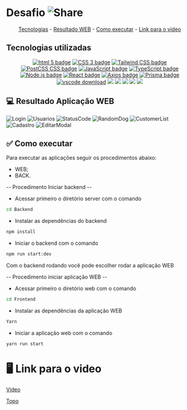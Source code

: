 #  Desafio ![Share](https://user-images.githubusercontent.com/98921788/212569046-31d07be9-33ea-4989-ac86-e17ccfef6130.png)


<p align="center">
  <a href="#-tecnologias-utilizadas">Tecnologias</a> -
  <a href="#-resultado-aplicação-web">Resultado WEB</a> - 
  <a href="#-como-executar">Como executar</a> - 
  <a href="#-video">Link para o video</a>  
  <a id="-voltar-ao-topo"></a>
</p>

<a id="-tecnologias-utilizadas"></a>

## Tecnologias utilizadas

<p align="center">
  <a href= "https://html5.org/"><img alt="html 5 badge" src="https://img.shields.io/static/v1?logoWidth=15&logoColor=E34F26&logo=HTML5&label=Markup Language&message=HTML5&color=E34F26"></a>
  <a href= "https://developer.mozilla.org/pt-BR/docs/Web/CSS"><img alt="CSS 3 badge" src="https://img.shields.io/static/v1?logoWidth=15&logoColor=1572B6&logo=CSS3&label=Style&message=CSS3&color=1572B6"></a>
  <a href= "https://tailwindcss.com/"><img alt="Tailwind CSS badge" src="https://img.shields.io/static/v1?logoWidth=15&logoColor=06b6d4&logo=Tailwind CSS&label=Style&message=Tailwind CSS&color=06b6d4"></a>
  <a href= "https://postcss.org/"><img alt="PostCSS CSS badge" src="https://img.shields.io/static/v1?logoWidth=15&logoColor=dd340a&logo=PostCSS&label=Style&message=PostCSS&color=dd340a"></a>
  <a href= "https://www.javascript.com/"><img alt="JavaScript badge" src="https://img.shields.io/static/v1?logoWidth=15&logoColor=F7DF1E&logo=JavaScript&label=Language&message=JavaScript&color=F7DF1E"></a>
  <a href= "https://www.typescriptlang.org/"><img alt="TypeScript badge" src="https://img.shields.io/static/v1?logoWidth=15&logoColor=3178c6&logo=TypeScript&label=Language&message=TypeScript&color=3178c6"></a> 
  <a href= "https://nodejs.org/en/"><img alt="Node.js badge" src="https://img.shields.io/static/v1?logoWidth=15&logoColor=339933&logo=Node.js&label=Runtime Environment&message=Node.js&color=3139933"></a>
  <a href= "https://reactjs.org/"><img alt="React badge" src="https://img.shields.io/static/v1?logoWidth=15&logoColor=61dafb&logo=React&label=Framework&message=React&color=61dafb"></a> 
  <a href= "https://axios-http.com/"><img alt="Axios badge" src="https://img.shields.io/static/v1?logoWidth=15&logoColor=5a29e4&logo=Axios&label=HTTP Client&message=Axios&color=5a29e4"></a>
  <a href= "https://www.prisma.io/"><img alt="Prisma badge" src="https://img.shields.io/static/v1?logoWidth=15&logoColor=2d3748&logo=Prisma&label=ORM&message=Prisma&color=2d3748"></a>
  <a href= "https://code.visualstudio.com/download"><img alt="vscode download" src="https://img.shields.io/static/v1?logoWidth=15&logoColor=007ACC&logo=Visual Studio Code&label=IDE&message=Visual Studio Code&color=007ACC"></a>
 <img src="https://img.shields.io/badge/MongoDB-4EA94B?style=for-the-badge&logo=mongodb&logoColor=white">
 <img src="https://img.shields.io/badge/nestjs-%23E0234E.svg?style=for-the-badge&logo=nestjs&logoColor=white">
 <img src="https://img.shields.io/badge/NPM-%23000000.svg?style=for-the-badge&logo=npm&logoColor=white">
 <img src="https://img.shields.io/badge/yarn-%232C8EBB.svg?style=for-the-badge&logo=yarn&logoColor=white">
 <img src="https://img.shields.io/badge/MUI-%230081CB.svg?style=for-the-badge&logo=mui&logoColor=white">
  
  
<a id="-resultado-aplicação-web"></a>

## :computer: Resultado Aplicação WEB
  
  
![Login](https://user-images.githubusercontent.com/98921788/212570505-505d554d-540e-40cb-a538-463c8b234156.png)
![Usuarios](https://user-images.githubusercontent.com/98921788/212570514-84bdad2c-aa54-47c4-8a89-09592c98481b.png)
![StatusCode](https://user-images.githubusercontent.com/98921788/212570519-a963f113-0103-4f9a-b12e-e1d450f47de9.png)
![RandomDog](https://user-images.githubusercontent.com/98921788/212570523-350e432c-d59a-4b10-b6e7-a8bf10cbc5f9.png)
![CustomerList](https://user-images.githubusercontent.com/98921788/212573642-8bb114fd-29d4-4b89-a5ed-bc6c494e334b.png)
![Cadastro](https://user-images.githubusercontent.com/98921788/212570536-86609c95-e718-4078-b35a-00ea123f1efa.png)
![EditarModal](https://user-images.githubusercontent.com/98921788/212570540-4179e99b-b326-4bc3-87ab-909faf513249.png)
  
  <a id="-como-executar"></a>

## :white_check_mark: Como executar

Para executar as aplicações seguir os procedimentos abaixo:

-   WEB;
-   BACK.

-- Procedimento Iniciar backend --

-   Acessar primeiro o diretório server com o comando

```bash
cd Backend
```

-   Instalar as dependências do backend

```bash
npm install
```

-   Iniciar o backend com o comando

```bash
npm run start:dev
```

Com o backend rodando você pode escolher rodar a aplicação WEB

-- Procedimento iniciar aplicação WEB --

-   Acessar primeiro o diretório web com o comando

```bash
cd Frontend
```

-   Instalar as dependências da aplicação WEB

```bash
Yarn
```

-   Iniciar a aplicação web com o comando


```bash
yarn run start
```


<a id="-video"></a>
  
# :desktop_computer: Link para o video
  
  [Video](https://youtu.be/4fVc3jWVY2w)
  
  <a href="#-voltar-ao-topo"> Topo </a>
  
  



  



